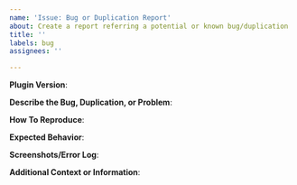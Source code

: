 ```yaml
---
name: 'Issue: Bug or Duplication Report'
about: Create a report referring a potential or known bug/duplication
title: ''
labels: bug
assignees: ''

---
```


**Plugin Version**:
<!-- Make sure you are using the latest iShop version! -->

**Describe the Bug, Duplication, or Problem**:
<!-- Item duplication, shop bug, commands aren't working, console error messages, etc. -->

**How To Reproduce**:
<!-- Steps to reproduce the behavior: -->
<!-- 1. Type '...' -->
<!-- 2. Click on '....' -->
<!-- 3. Add this to '....' -->

**Expected Behavior**:
<!-- A clear statement of what you expected to happen -->

**Screenshots/Error Log**:
<!-- If possible, please add some screenshots or post an error log with https://hastebin.com/ -->

**Additional Context or Information**:
<!-- Add any other context or information about the problem here -->

